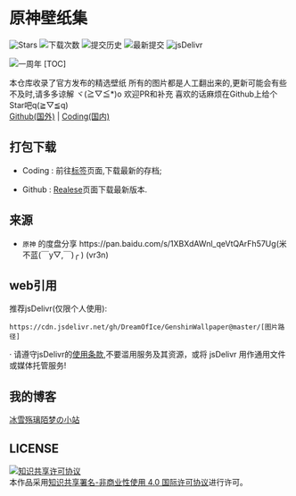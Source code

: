 # 原神壁纸集

![Stars](https://img.shields.io/github/stars/DreamOfIce/GenshinWallpaper) ![下载次数](https://img.shields.io/github/downloads/DreamOfIce/GenshinWallpaper/total) ![提交历史](https://img.shields.io/github/commit-activity/y/DreamOfIce/GenshinWallpaper) ![最新提交](https://img.shields.io/github/last-commit/DreamOfIce/GenshinWallpaper) ![jsDelivr](https://img.shields.io/jsdelivr/gh/hy/DreamOfIce/GenshinWallpaper)

![一周年](https://cdn.jsdelivr.net/gh/DreamOfIce/GenshinWallpaper@master/character/原神1周年.png)
[TOC]

本仓库收录了官方发布的精选壁纸
所有的图片都是人工翻出来的,更新可能会有些不及时,请多多谅解 ヾ(≧▽≦\*)o
欢迎PR和补充
喜欢的话麻烦在Github上给个Star吧q(≧▽≦q)\
[Github(国外)](https://github.com/DreamOfIce/GenshinWallpaper) | [Coding(国内)](https://dreamofice.coding.net/public/public/GenshinWallpaper/git/files)

## 打包下载

*   Coding : 前往[标签](https://dreamofice.coding.net/public/public/GenshinWallpaper/git/tags)页面,下载最新的存档;

*   Github : [Realese](https://github.com/DreamOfIce/GenshinWallpaper/releases)页面下载最新版本.

## 来源

*   `原神` 的度盘分享 https://<span>pan.baidu.com/s/1XBXdAWnl_qeVtQArFh57Ug</span>(米不蓝(￣y▽,￣)╭ ) (vr3n)

## web引用

推荐jsDelivr(仅限个人使用):

    https://cdn.jsdelivr.net/gh/DreamOfIce/GenshinWallpaper@master/[图片路径]  

· 请遵守jsDelivr的[使用条款](https://www.jsdelivr.com/terms/acceptable-use-policy-jsdelivr-net),不要滥用服务及其资源，或将 jsDelivr 用作通用文件或媒体托管服务!

## 我的博客

[冰雪殇璃陌梦の小站](https://www.dreamofice.cn)

## LICENSE
<a rel="license" href="http://creativecommons.org/licenses/by-nc/4.0/"><img alt="知识共享许可协议" style="border-width:0" src="https://mirrors.creativecommons.org/presskit/buttons/80x15/svg/by-nc.svg" /></a><br />本作品采用<a rel="license" href="http://creativecommons.org/licenses/by-nc/4.0/">知识共享署名-非商业性使用 4.0 国际许可协议</a>进行许可。
